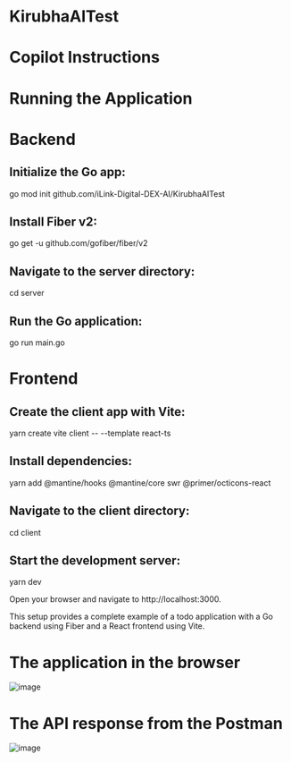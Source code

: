 # KirubhaAITest
# Copilot Instructions


# Running the Application

# Backend

## Initialize the Go app:
go mod init github.com/iLink-Digital-DEX-AI/KirubhaAITest

## Install Fiber v2:
go get -u github.com/gofiber/fiber/v2

## Navigate to the server directory:
cd server

## Run the Go application:
go run main.go


# Frontend
## Create the client app with Vite:
yarn create vite client -- --template react-ts

## Install dependencies:
yarn add @mantine/hooks @mantine/core swr @primer/octicons-react

## Navigate to the client directory:
cd client

## Start the development server:
yarn dev

Open your browser and navigate to http://localhost:3000.

This setup provides a complete example of a todo application with a Go backend using Fiber and a React frontend using Vite.

# The application in the browser
![image](https://github.com/user-attachments/assets/431d8408-fde6-4448-90d9-2d51776a1716)

# The API response from the Postman
![image](https://github.com/user-attachments/assets/c111d535-a036-4279-a046-e13c6a68d984)

